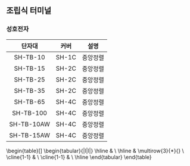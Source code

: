 
## 조립식 터미널
### 성호전자
|단자대|커버|설명|
|:---:|:---:|:---:|
|SH-TB-10|SH-1C|중앙정렬|
|SH-TB-15|SH-2C|중앙정렬|
|SH-TB-25|SH-2C|중앙정렬|
|SH-TB-35|SH-2C|중앙정렬|
|SH-TB-65|SH-4C|중앙정렬|
|SH-TB-100|SH-4C|중앙정렬|
|SH-TB-10AW|SH-4C|중앙정렬|
|SH-TB-15AW|SH-4C|중앙정렬|


\begin{table}[]
\begin{tabular}{|l|l|}
\hline
 &                   \\ \hline
 & \multirow{3}{*}{} \\ \cline{1-1}
 &                   \\ \cline{1-1}
 &                   \\ \hline
\end{tabular}
\end{table}
